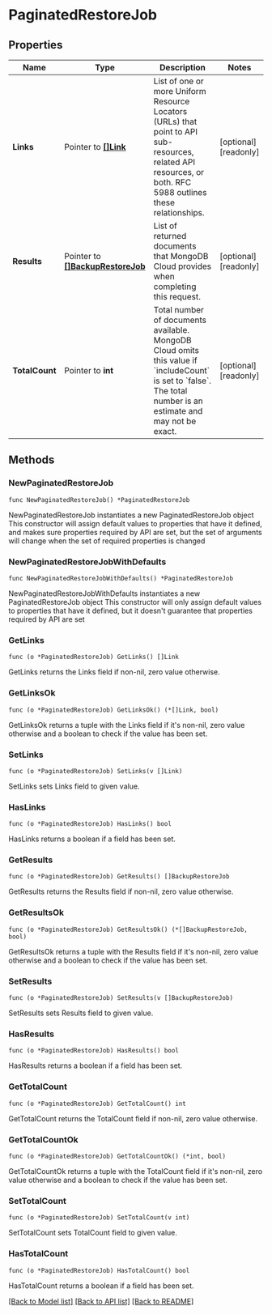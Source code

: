 # PaginatedRestoreJob

## Properties

Name | Type | Description | Notes
------------ | ------------- | ------------- | -------------
**Links** | Pointer to [**[]Link**](Link.md) | List of one or more Uniform Resource Locators (URLs) that point to API sub-resources, related API resources, or both. RFC 5988 outlines these relationships. | [optional] [readonly] 
**Results** | Pointer to [**[]BackupRestoreJob**](BackupRestoreJob.md) | List of returned documents that MongoDB Cloud provides when completing this request. | [optional] [readonly] 
**TotalCount** | Pointer to **int** | Total number of documents available. MongoDB Cloud omits this value if &#x60;includeCount&#x60; is set to &#x60;false&#x60;. The total number is an estimate and may not be exact. | [optional] [readonly] 

## Methods

### NewPaginatedRestoreJob

`func NewPaginatedRestoreJob() *PaginatedRestoreJob`

NewPaginatedRestoreJob instantiates a new PaginatedRestoreJob object
This constructor will assign default values to properties that have it defined,
and makes sure properties required by API are set, but the set of arguments
will change when the set of required properties is changed

### NewPaginatedRestoreJobWithDefaults

`func NewPaginatedRestoreJobWithDefaults() *PaginatedRestoreJob`

NewPaginatedRestoreJobWithDefaults instantiates a new PaginatedRestoreJob object
This constructor will only assign default values to properties that have it defined,
but it doesn't guarantee that properties required by API are set

### GetLinks

`func (o *PaginatedRestoreJob) GetLinks() []Link`

GetLinks returns the Links field if non-nil, zero value otherwise.

### GetLinksOk

`func (o *PaginatedRestoreJob) GetLinksOk() (*[]Link, bool)`

GetLinksOk returns a tuple with the Links field if it's non-nil, zero value otherwise
and a boolean to check if the value has been set.

### SetLinks

`func (o *PaginatedRestoreJob) SetLinks(v []Link)`

SetLinks sets Links field to given value.

### HasLinks

`func (o *PaginatedRestoreJob) HasLinks() bool`

HasLinks returns a boolean if a field has been set.
### GetResults

`func (o *PaginatedRestoreJob) GetResults() []BackupRestoreJob`

GetResults returns the Results field if non-nil, zero value otherwise.

### GetResultsOk

`func (o *PaginatedRestoreJob) GetResultsOk() (*[]BackupRestoreJob, bool)`

GetResultsOk returns a tuple with the Results field if it's non-nil, zero value otherwise
and a boolean to check if the value has been set.

### SetResults

`func (o *PaginatedRestoreJob) SetResults(v []BackupRestoreJob)`

SetResults sets Results field to given value.

### HasResults

`func (o *PaginatedRestoreJob) HasResults() bool`

HasResults returns a boolean if a field has been set.
### GetTotalCount

`func (o *PaginatedRestoreJob) GetTotalCount() int`

GetTotalCount returns the TotalCount field if non-nil, zero value otherwise.

### GetTotalCountOk

`func (o *PaginatedRestoreJob) GetTotalCountOk() (*int, bool)`

GetTotalCountOk returns a tuple with the TotalCount field if it's non-nil, zero value otherwise
and a boolean to check if the value has been set.

### SetTotalCount

`func (o *PaginatedRestoreJob) SetTotalCount(v int)`

SetTotalCount sets TotalCount field to given value.

### HasTotalCount

`func (o *PaginatedRestoreJob) HasTotalCount() bool`

HasTotalCount returns a boolean if a field has been set.

[[Back to Model list]](../README.md#documentation-for-models) [[Back to API list]](../README.md#documentation-for-api-endpoints) [[Back to README]](../README.md)


